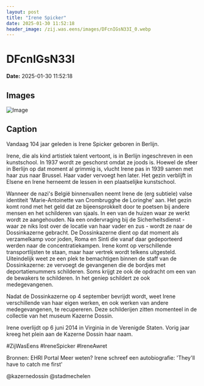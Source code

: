```yaml
---
layout: post
title: "Irene Spicker"
date: 2025-01-30 11:52:18
header_image: /zij.was.eens/images/DFcnIGsN33I_0.webp
---
```


# DFcnIGsN33I

**Date:** 2025-01-30 11:52:18

## Images

![Image](/zij.was.eens/images/DFcnIGsN33I_0.webp)

## Caption

Vandaag 104 jaar geleden is Irene Spicker geboren in Berlijn. 

Irene, die als kind artistiek talent vertoont, is in Berlijn ingeschreven in een kunstschool. In 1937 wordt ze geschorst omdat ze joods is. Hoewel de sfeer in Berlijn op dat moment al grimmig is, vlucht Irene pas in 1939 samen met haar zus naar Brussel. Haar vader vervoegt hen later. Het gezin verblijft in Elsene en Irene herneemt de lessen in een plaatselijke kunstschool. 

Wanneer de nazi's België binnenvallen neemt Irene de (erg subtiele) valse identiteit 'Marie-Antoinette van Crombrugghe de Loringhe' aan. Het gezin komt rond met het geld dat ze bijeensprokkelt door te poetsen bij andere mensen en het schilderen van sjaals. In een van de huizen waar ze werkt wordt ze aangehouden. Na een ondervraging bij de Sicherheitsdienst - waar ze niks lost over de locatie van haar vader en zus - wordt ze naar de Dossinkazerne gebracht. De Dossinkazerne dient op dat moment als verzamelkamp voor joden, Roma en Sinti die vanaf daar gedeporteerd werden naar de concentratiekampen. Irene komt op verschillende transportlijsten te staan, maar haar vertrek wordt telkens uitgesteld. Uiteindelijk weet ze een plek te bemachtigen binnen de staff van de Dossinkazerne: ze vervoegt de gevangenen die de bordjes met deportatienummers schilderen. Soms krijgt ze ook de opdracht om een van de bewakers te schilderen. In het geniep schildert ze ook medegevangenen. 

Nadat de Dossinkazerne op 4 september bevrijdt wordt, weet Irene verschillende van haar eigen werken, en ook werken van andere medegevangenen, te recupereren. Deze schilderijen zitten momenteel in de collectie van het museum Kazerne Dossin. 

Irene overlijdt op 6 juni 2014 in Virginia in de Verenigde Staten. Vorig jaar kreeg het plein aan de Kazerne Dossin haar naam. 

#ZijWasEens #IreneSpicker #IreneAwret 

Bronnen: EHRI Portal
Meer weten? Irene schreef een autobiografie: 'They'll have to catch me first'

@kazernedossin @stadmechelen

